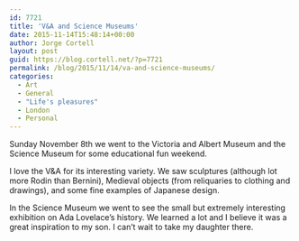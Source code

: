 ```yaml
---
id: 7721
title: 'V&A and Science Museums'
date: 2015-11-14T15:48:14+00:00
author: Jorge Cortell
layout: post
guid: https://blog.cortell.net/?p=7721
permalink: /blog/2015/11/14/va-and-science-museums/
categories:
  - Art
  - General
  - "Life's pleasures"
  - London
  - Personal
---
```



Sunday November 8th we went to the Victoria and Albert Museum and the Science Museum for some educational fun weekend.

I love the V&A for its interesting variety. We saw sculptures (although lot more Rodin than Bernini), Medieval objects (from reliquaries to clothing and drawings), and some fine examples of Japanese design.

In the Science Museum we went to see the small but extremely interesting exhibition on Ada Lovelace’s history. We learned a lot and I believe it was a great inspiration to my son. I can’t wait to take my daughter there.

